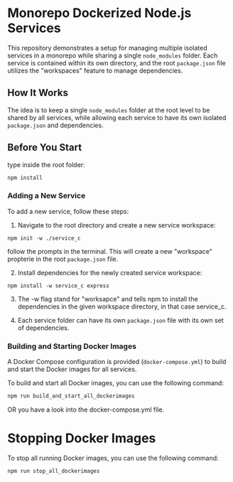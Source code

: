 # Monorepo Dockerized Node.js Services

This repository demonstrates a setup for managing multiple isolated services in a monorepo while sharing a single `node_modules` folder. Each service is contained within its own directory, and the root `package.json` file utilizes the "workspaces" feature to manage dependencies.

## How It Works

The idea is to keep a single `node_modules` folder at the root level to be shared by all services, while allowing each service to have its own isolated `package.json` and dependencies.

## Before You Start

type inside the root folder:

```bash
npm install
```

### Adding a New Service

To add a new service, follow these steps:

1.  Navigate to the root directory and create a new service workspace:

```
npm init -w ./service_c
```

follow the prompts in the terminal. This will create a new "workspace" propterie in the root `package.json` file.

2.  Install dependencies for the newly created service workspace:

```
npm install -w service_c express
```

3. The -w flag stand for "worksapce" and tells npm to install the dependencies in the given workspace directory, in that case service_c.

4. Each service folder can have its own `package.json` file with its own set of dependencies.

### Building and Starting Docker Images

A Docker Compose configuration is provided (`docker-compose.yml`) to build and start the Docker images for all services.

To build and start all Docker images, you can use the following command:

```bash
npm run build_and_start_all_dockerimages
```

OR you have a look into the docker-compose.yml file.

# Stopping Docker Images

To stop all running Docker images, you can use the following command:

```bash
npm run stop_all_dockerimages
```
